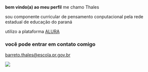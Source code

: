 **bem vindo(a) ao meu perfil**
me chamo Thales

sou componente curricular de pensamento conputacional pela rede estadual de educação do paraná

utilizo a plataforma [ALURA](https://alura.com.br)

### você pode entrar em contato comigo

barreto.thales@escola.pr.gov.br

![](https://media1.tenor.com/m/355JpFxT500AAAAC/darling-in-the-franxx-zero-two.gif)
